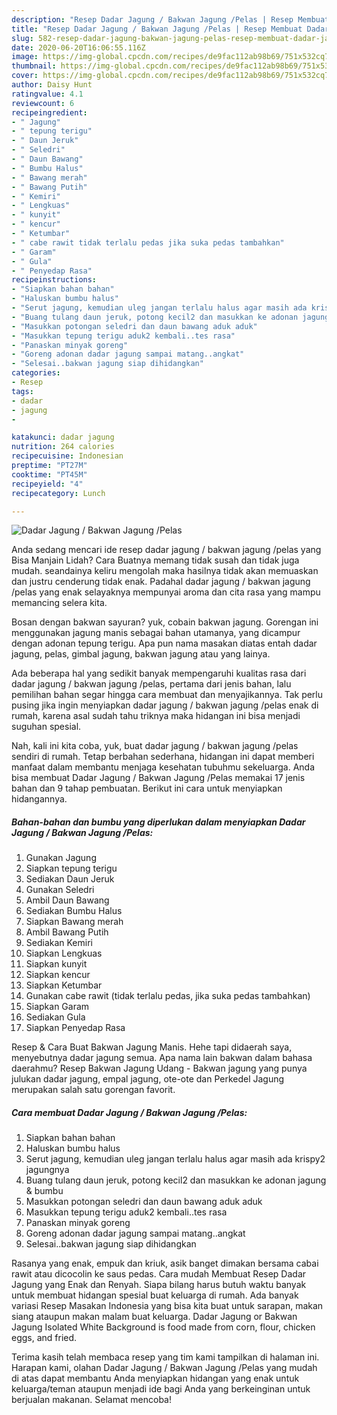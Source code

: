 ```yaml
---
description: "Resep Dadar Jagung / Bakwan Jagung /Pelas | Resep Membuat Dadar Jagung / Bakwan Jagung /Pelas Yang Paling Enak"
title: "Resep Dadar Jagung / Bakwan Jagung /Pelas | Resep Membuat Dadar Jagung / Bakwan Jagung /Pelas Yang Paling Enak"
slug: 582-resep-dadar-jagung-bakwan-jagung-pelas-resep-membuat-dadar-jagung-bakwan-jagung-pelas-yang-paling-enak
date: 2020-06-20T16:06:55.116Z
image: https://img-global.cpcdn.com/recipes/de9fac112ab98b69/751x532cq70/dadar-jagung-bakwan-jagung-pelas-foto-resep-utama.jpg
thumbnail: https://img-global.cpcdn.com/recipes/de9fac112ab98b69/751x532cq70/dadar-jagung-bakwan-jagung-pelas-foto-resep-utama.jpg
cover: https://img-global.cpcdn.com/recipes/de9fac112ab98b69/751x532cq70/dadar-jagung-bakwan-jagung-pelas-foto-resep-utama.jpg
author: Daisy Hunt
ratingvalue: 4.1
reviewcount: 6
recipeingredient:
- " Jagung"
- " tepung terigu"
- " Daun Jeruk"
- " Seledri"
- " Daun Bawang"
- " Bumbu Halus"
- " Bawang merah"
- " Bawang Putih"
- " Kemiri"
- " Lengkuas"
- " kunyit"
- " kencur"
- " Ketumbar"
- " cabe rawit tidak terlalu pedas jika suka pedas tambahkan"
- " Garam"
- " Gula"
- " Penyedap Rasa"
recipeinstructions:
- "Siapkan bahan bahan"
- "Haluskan bumbu halus"
- "Serut jagung, kemudian uleg jangan terlalu halus agar masih ada krispy2 jagungnya"
- "Buang tulang daun jeruk, potong kecil2 dan masukkan ke adonan jagung &amp; bumbu"
- "Masukkan potongan seledri dan daun bawang aduk aduk"
- "Masukkan tepung terigu aduk2 kembali..tes rasa"
- "Panaskan minyak goreng"
- "Goreng adonan dadar jagung sampai matang..angkat"
- "Selesai..bakwan jagung siap dihidangkan"
categories:
- Resep
tags:
- dadar
- jagung
- 

katakunci: dadar jagung  
nutrition: 264 calories
recipecuisine: Indonesian
preptime: "PT27M"
cooktime: "PT45M"
recipeyield: "4"
recipecategory: Lunch

---
```



![Dadar Jagung / Bakwan Jagung /Pelas](https://img-global.cpcdn.com/recipes/de9fac112ab98b69/751x532cq70/dadar-jagung-bakwan-jagung-pelas-foto-resep-utama.jpg)

Anda sedang mencari ide resep dadar jagung / bakwan jagung /pelas yang Bisa Manjain Lidah? Cara Buatnya memang tidak susah dan tidak juga mudah. seandainya keliru mengolah maka hasilnya tidak akan memuaskan dan justru cenderung tidak enak. Padahal dadar jagung / bakwan jagung /pelas yang enak selayaknya mempunyai aroma dan cita rasa yang mampu memancing selera kita.

Bosan dengan bakwan sayuran? yuk, cobain bakwan jagung. Gorengan ini menggunakan jagung manis sebagai bahan utamanya, yang dicampur dengan adonan tepung terigu. Apa pun nama masakan diatas entah dadar jagung, pelas, gimbal jagung, bakwan jagung atau yang lainya.

Ada beberapa hal yang sedikit banyak mempengaruhi kualitas rasa dari dadar jagung / bakwan jagung /pelas, pertama dari jenis bahan, lalu pemilihan bahan segar hingga cara membuat dan menyajikannya. Tak perlu pusing jika ingin menyiapkan dadar jagung / bakwan jagung /pelas enak di rumah, karena asal sudah tahu triknya maka hidangan ini bisa menjadi suguhan spesial.


Nah, kali ini kita coba, yuk, buat dadar jagung / bakwan jagung /pelas sendiri di rumah. Tetap berbahan sederhana, hidangan ini dapat memberi manfaat dalam membantu menjaga kesehatan tubuhmu sekeluarga. Anda bisa membuat Dadar Jagung / Bakwan Jagung /Pelas memakai 17 jenis bahan dan 9 tahap pembuatan. Berikut ini cara untuk menyiapkan hidangannya.

<!--inarticleads1-->

##### Bahan-bahan dan bumbu yang diperlukan dalam menyiapkan Dadar Jagung / Bakwan Jagung /Pelas:

1. Gunakan  Jagung
1. Siapkan  tepung terigu
1. Sediakan  Daun Jeruk
1. Gunakan  Seledri
1. Ambil  Daun Bawang
1. Sediakan  Bumbu Halus
1. Siapkan  Bawang merah
1. Ambil  Bawang Putih
1. Sediakan  Kemiri
1. Siapkan  Lengkuas
1. Siapkan  kunyit
1. Siapkan  kencur
1. Siapkan  Ketumbar
1. Gunakan  cabe rawit (tidak terlalu pedas, jika suka pedas tambahkan)
1. Siapkan  Garam
1. Sediakan  Gula
1. Siapkan  Penyedap Rasa


Resep &amp; Cara Buat Bakwan Jagung Manis. Hehe tapi didaerah saya, menyebutnya dadar jagung semua. Apa nama lain bakwan dalam bahasa daerahmu? Resep Bakwan Jagung Udang - Bakwan jagung yang punya julukan dadar jagung, empal jagung, ote-ote dan Perkedel Jagung merupakan salah satu gorengan favorit. 

<!--inarticleads2-->

##### Cara membuat Dadar Jagung / Bakwan Jagung /Pelas:

1. Siapkan bahan bahan
1. Haluskan bumbu halus
1. Serut jagung, kemudian uleg jangan terlalu halus agar masih ada krispy2 jagungnya
1. Buang tulang daun jeruk, potong kecil2 dan masukkan ke adonan jagung &amp; bumbu
1. Masukkan potongan seledri dan daun bawang aduk aduk
1. Masukkan tepung terigu aduk2 kembali..tes rasa
1. Panaskan minyak goreng
1. Goreng adonan dadar jagung sampai matang..angkat
1. Selesai..bakwan jagung siap dihidangkan


Rasanya yang enak, empuk dan kriuk, asik banget dimakan bersama cabai rawit atau dicocolin ke saus pedas. Cara mudah Membuat Resep Dadar Jagung yang Enak dan Renyah. Siapa bilang harus butuh waktu banyak untuk membuat hidangan spesial buat keluarga di rumah. Ada banyak variasi Resep Masakan Indonesia yang bisa kita buat untuk sarapan, makan siang ataupun makan malam buat keluarga. Dadar Jagung or Bakwan Jagung Isolated White Background is food made from corn, flour, chicken eggs, and fried. 

Terima kasih telah membaca resep yang tim kami tampilkan di halaman ini. Harapan kami, olahan Dadar Jagung / Bakwan Jagung /Pelas yang mudah di atas dapat membantu Anda menyiapkan hidangan yang enak untuk keluarga/teman ataupun menjadi ide bagi Anda yang berkeinginan untuk berjualan makanan. Selamat mencoba!
